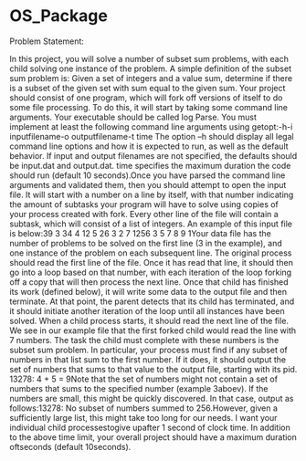 # OS_Package
 
Problem Statement:

In this project, you will solve a number of subset sum problems, with each child solving one instance of the problem. A simple definition of the subset sum problem is: Given a set of integers and a value sum, determine if there is a subset of the given set with sum equal to the given sum. Your project should consist of one program, which will fork off versions of itself to do some file processing. To do this, it will start by taking some command line arguments. Your executable should be called log Parse. You must implement at least the following command line arguments using getopt:-h-i inputfilename-o outputfilename-t time The option –h should display all legal command line options and how it is expected to run, as well as the default behavior. If input and output filenames are not specified, the defaults should be input.dat and output.dat. time specifies the maximum duration the code should run (default 10 seconds).Once you have parsed the command line arguments and validated them, then you should attempt to open the input file. It will start with a number on a line by itself, with that number indicating the amount of subtasks your program will have to solve using copies of your process created with fork. Every other line of the file will contain a subtask, which will consist of a list of integers. An example of this input file is below:39 3 34 4 12 5 26 3 2 7 1256 3 5 7 8 9 1Your data file has the number of problems to be solved on the first line (3 in the example), and one instance of the problem on each subsequent line. The original process should read the first line of the file. Once it has read that line, it should then go into a loop based on that number, with each iteration of the loop forking off a copy that will then process the next line. Once that child has finished its work (defined below), it will write some data to the output file and then terminate. At that point, the parent detects that its child has terminated, and it should initiate another iteration of the loop until all instances have been solved. When a child process starts, it should read the next line of the file. We see in our example file that the first forked child would read the line with 7 numbers. The task the child must complete with these numbers is the subset sum problem. In particular, your process must find if any subset of numbers in that list sum to the first number. If it does, it should output the set of numbers that sums to that value to the output file, starting with its pid.
13278: 4 + 5 = 9Note that the set of numbers might not contain a set of numbers that sums to the specified number (example 3aboev). If the numbers are small, this might be quickly discovered. In that case, output as follows:13278: No subset of numbers summed to 256.However, given a sufficiently large list, this might take too long for our needs. I want your individual child processestogive upafter 1 second of clock time. In addition to the above time limit, your overall project should have a maximum duration oftseconds (default 10seconds).

